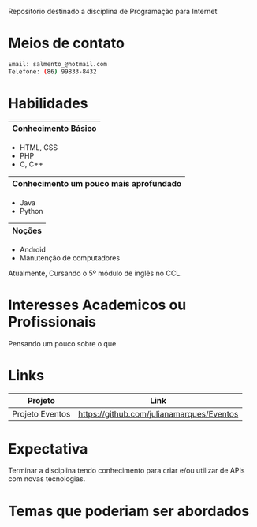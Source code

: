 Repositório destinado a disciplina de Programação para Internet

# Meios de contato
```sh
Email: salmento_@hotmail.com 
Telefone: (86) 99833-8432 
``` 

# Habilidades

|Conhecimento Básico|
| ------ |


- HTML, CSS
- PHP
- C, C++

|Conhecimento um pouco mais aprofundado|
| ------ |
- Java
- Python


|Noções|
| ------ |
- Android
- Manutenção de computadores

Atualmente, Cursando o 5º módulo de inglês no CCL.

# Interesses Academicos ou Profissionais
Pensando um pouco sobre o que 

# Links
|Projeto|Link|
| ------ | ------ |
|Projeto Eventos|https://github.com/julianamarques/Eventos|


# Expectativa
Terminar a disciplina tendo conhecimento para criar e/ou utilizar de APIs com novas tecnologias.

# Temas que poderiam ser abordados
